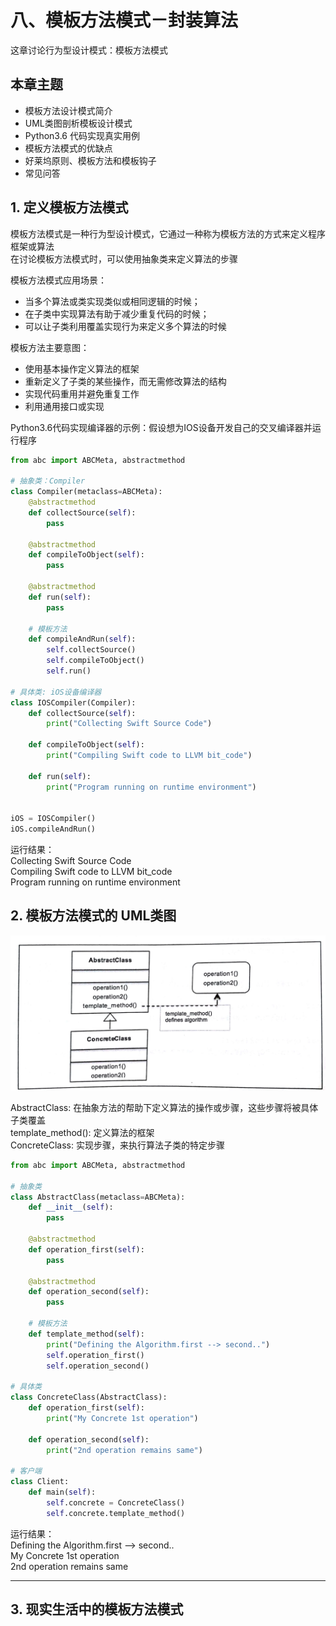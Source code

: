 # 八、模板方法模式－封装算法

这章讨论行为型设计模式：模板方法模式  

## 本章主题
- 模板方法设计模式简介  
- UML类图剖析模板设计模式  
- Python3.6 代码实现真实用例  
- 模板方法模式的优缺点  
- 好莱坞原则、模板方法和模板钩子  
- 常见问答  


## 1. 定义模板方法模式

模板方法模式是一种行为型设计模式，它通过一种称为模板方法的方式来定义程序框架或算法  
在讨论模板方法模式时，可以使用抽象类来定义算法的步骤  

模板方法模式应用场景：  
- 当多个算法或类实现类似或相同逻辑的时候；  
- 在子类中实现算法有助于减少重复代码的时候；  
- 可以让子类利用覆盖实现行为来定义多个算法的时候  

模板方法主要意图：  
- 使用基本操作定义算法的框架  
- 重新定义了子类的某些操作，而无需修改算法的结构  
- 实现代码重用并避免重复工作  
- 利用通用接口或实现  

Python3.6代码实现编译器的示例：假设想为IOS设备开发自己的交叉编译器并运行程序  
```py
from abc import ABCMeta, abstractmethod

# 抽象类：Compiler
class Compiler(metaclass=ABCMeta):
    @abstractmethod
    def collectSource(self):
        pass

    @abstractmethod
    def compileToObject(self):
        pass

    @abstractmethod
    def run(self):
        pass

    # 模板方法
    def compileAndRun(self):
        self.collectSource()
        self.compileToObject()
        self.run()

# 具体类: iOS设备编译器
class IOSCompiler(Compiler):
    def collectSource(self):
        print("Collecting Swift Source Code")

    def compileToObject(self):
        print("Compiling Swift code to LLVM bit_code")

    def run(self):
        print("Program running on runtime environment")


iOS = IOSCompiler()
iOS.compileAndRun()
```
运行结果：  
Collecting Swift Source Code  
Compiling Swift code to LLVM bit_code  
Program running on runtime environment  

## 2. 模板方法模式的 UML类图

![template_method_pattern's_UML_image](uml-images/8.template.jpg)  

AbstractClass: 在抽象方法的帮助下定义算法的操作或步骤，这些步骤将被具体子类覆盖  
template_method(): 定义算法的框架  
ConcreteClass: 实现步骤，来执行算法子类的特定步骤  

```py
from abc import ABCMeta, abstractmethod

# 抽象类
class AbstractClass(metaclass=ABCMeta):
    def __init__(self):
        pass

    @abstractmethod
    def operation_first(self):
        pass

    @abstractmethod
    def operation_second(self):
        pass

    # 模板方法
    def template_method(self):
        print("Defining the Algorithm.first --> second..")
        self.operation_first()
        self.operation_second()

# 具体类
class ConcreteClass(AbstractClass):
    def operation_first(self):
        print("My Concrete 1st operation")

    def operation_second(self):
        print("2nd operation remains same")

# 客户端
class Client:
    def main(self):
        self.concrete = ConcreteClass()
        self.concrete.template_method()

```
运行结果：  
Defining the Algorithm.first --> second..  
My Concrete 1st operation  
2nd operation remains same  

---

## 3. 现实生活中的模板方法模式

